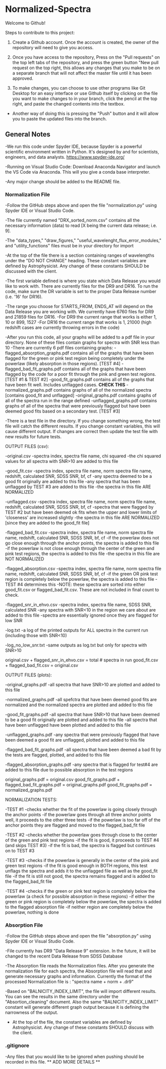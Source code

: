 # Normalized-Spectra

Welcome to Github!

Steps to contribute to this project:

1. Create a Github account. Once the account is created, the owner of the repository will need to give you access.

2. Once you have access to the repository, Press on the "Pull requests" on the top left tabs of the repository, and press the green button "New pull request on the top right, this allows any changes that you make to be on a separate branch that will not affect the master file until it has been approved. 

3. To make changes, you can choose to use other programs like Git Desktop for an easy interface or use Github itself by clicking on the file you want to make changes to in your branch, click the pencil at the top right, and paste the changed contents into the textbox.
  - Another way of doing this is pressing the "Push" button and it will allow you to paste the updated files into the branch.


## General Notes

-We run this code under Spyder IDE, because Spyder is a powerful scientific environment written in Python. It's designed by and for scientists, engineers, and data analysts. https://www.spyder-ide.org/

-Running on Visual Studio Code: Download Anaconda Navigator and launch the VS Code via Anaconda. This will you give a conda base interpreter.

-Any major change should be added to the README file.


### Normalization File

-Follow the GitHub steps above and open the file "normalization.py" using Spyder IDE or Visual Studio Code.

-The file currently named "DRX_sorted_norm.csv" contains all the necessary information (data) to read [X being the current data release; i.e. 9].

-The "data_types," "draw_figures," "useful_wavelenght_flux_error_modules," and "utility_functions" files must be in your directory for import

-At the top of the file there is a section containing ranges of wavelengths under the "DO NOT CHANGE" heading. These constant variables are defined by Astrophysicist. Any change of these constants SHOULD be discussed with the client.

-The first variable defined is where you state which Data Release you would like to work with. There are currently files for the DR9 and DR16. To run the code, make sure the DR variable is set to the proper Data Release number (i.e. '16' for DR16). 

-The range you choose for STARTS_FROM, ENDS_AT will depend on the Data Release you are working with. We currently have 6760 files for DR9 and 21859 files for DR16. 
  -For DR9 the current range that works is either 1, 10 or 899, 1527
  -For DR16 the current range that works is 1, 21000 (high redshift cases are currently throwing errors in the code)

-After you run this code, all your graphs will be added to a pdf file in your directory. None of these files contain graphs for spectra with SNR less than 10 
  -There are currently 6 pdf files containing graphs:
    -flagged_absorption_graphs.pdf contains all of the graphs that have been flagged for the green or pink test region being completely under the powerlaw (likely absorption in those regions). [TEST #4]
    -flagged_bad_fit_graphs.pdf contains all of the graphs that have been flagged by the code for a poor fit through the pink and green test regions. [TEST #1 & TEST #2]
    -good_fit_graphs.pdf contains all of the graphs that have been fit well. Includes unflagged cases. ****CHECK THIS****
    -normalized_graphs.pdf contains graphs of all of the normalized spectra [contains good_fit and unflagged]
    -original_graphs.pdf contains graphs of all of the spectra run in the range defined
    -unflagged_graphs.pdf contains graphs of all of the spectra that were previously flagged but have been deemed good fits based on a secondary test. [TEST #3]

-There is a test file in the directory. If you change something wrong, the test file will catch the different results. If you change constant variables, this will cause different output. If changes are correct then update the test file with new results for future tests.

OUTPUT FILES (csv):

-original.csv
    -spectra index, spectra file name, chi squared
    -the chi squared values for all spectra with SNR>10 are added to this file
    
-good_fit.csv
    -spectra index, spectra file name, norm spectra file name, redshift, calculated SNR, SDSS SNR, bf, cf
    -any spectra deemed to be a good fit originally are added to this file
    -any spectra that has been unflagged by TEST #3 are added to this file
    -the spectra in this file ARE NORMALIZED
    
-unflagged.csv
    -spectra index, spectra file name, norm spectra file name, redshift, calculated SNR, SDSS SNR, bf, cf
    -spectra that were flagged by TEST #2 but have been deemed ok fits when the upper and lower limits of 'closeness' are increased slightly
    -the spectra in this file ARE NORMALIZED [since they are added to the good_fit file]

-flagged_bad_fit.csv
    -spectra index, spectra file name, norm spectra file name, redshift, calculated SNR, SDSS SNR, bf, cf
    -if the powerlaw does not go close enough through the anchor points, the spectra is added to this file
    -if the powerlaw is not close enough through the center of the green and pink test regions, the spectra is added to this file
    -the spectra in this file are NOT NORMALIZED
    
-flagged_absorption.csv
    -spectra index, spectra file name, norm spectra file name, redshift, calculated SNR, SDSS SNR, bf, cf
    -if the green OR pink test region is completely below the powerlaw, the spectra is added to this file
    - TEST #4 determines this
    -NOTE: these spectra are sorted into either good_fit.csv or flagged_bad_fit.csv. These are not included in final count to check.

-flagged_snr_in_ehvo.csv
    -spectra index, spectra file name, SDSS SNR, calculated SNR
    -any spectra with SNR<10 in the region we care about are added to this file
    -spectra are essentially ignored once they are flagged for low SNR

-log.txt
    -a log of the printed outputs for ALL spectra in the current run (including those with SNR<10)
    
-log_no_low_snr.txt
    -same outputs as log.txt but only for spectra with SNR>10
    
original.csv + flagged_snr_in_ehvo.csv = total # spectra in run 
good_fit.csv + flagged_bad_fit.csv = original.csv
    
OUTPUT FILES (plots):

-original_graphs.pdf
    -all spectra that have SNR>10 are plotted and added to this file
    
-normalized_graphs.pdf
    -all spefctra that have been deemed good fits are normalized and the normalized spectra are plotted and added to this file
    
-good_fit_graphs.pdf
    -all spectra that have SNR>10 that have been deemed to be a good fit originally are plotted and added to this file
    -all spectra that have been unflagged have been plotted and added to this file

-unflagged_graphs.pdf
    -any spectra that were previously flagged that have been deemed a good fit are unflagged, plotted and added to this file
    
-flagged_bad_fit_graphs.pdf
    -all spectra that have been deemed a bad fit by the tests are flagged, plotted, and added to this file
    
-flagged_absorption_graphs.pdf
    -any spectra that is flagged for test#4 are added to this file due to possible absorption in the test regions

original_graphs.pdf = original.csv
good_fit_graphs.pdf + flagged_bad_fit_graphs.pdf = original_graphs.pdf
good_fit_graphs.pdf = normalized_graphs.pdf

NORMALIZATION TESTS:

-TEST #1
    -checks whether the fit of the powerlaw is going closely through the anchor points
        -if the powerlaw goes through all three anchor points well, it proceeds to the other three tests
        -if the powerlaw is too far off of the anchor points they are flagged and moved to the flagged_bad_fit file

-TEST #2
    -checks whether the powerlaw goes through close to the center of the green and pink test regions
        -if the fit is good, it proceeds to TEST #4 (and skips TEST #3)
        -if the fit is bad, the spectra is flagged but continues on to TEST #3
    
-TEST #3
    -checks if the powerlaw is generally in the center of the pink and green test regions
        -if the fit is good enough in BOTH regions, this test unflags the spectra and adds it to the unflagged file as well as the good_fit file
        -if the fit is still not good, the spectra remains flagged and is added to the flagged_bad_fit file
    
-TEST #4
    -checks if the green or pink test region is completely below the powerlaw (a check for possible absorption in these regions)
        -if either the green or pink region is completely below the powerlaw, the spectra is added to the flagged absorption file
        -if neither region are completely below the powerlaw, nothing is done


### Absorption File

-Follow the GitHub steps above and open the file "absorption.py" using Spyder IDE or Visual Studio Code.

-File currently has DR9 "Data Release 9" extension. In the future, it will be changed to the recent Data Release from SDSS Database
 
-The Absorption file reads the Normalization files. After you generate the normalization file for each spectra, the Absorption file will read that and generate necessary graphs and information. Currently the format of the processed Normalization file is : "spectra name + norm + .dr9"

-Based on "BALNICITY_INDEX_LIMIT", the file will import different results. You can see the results in the same directory under the "Absortion_cleaning" document. Also the same "BALNICITY_INDEX_LIMIT" constant will generate different graph output because it is defining the narrowness of the output.

- At the top of the file, the constant variables are defined by Astrophysicist. Any change of these constants SHOULD discuss with the client.


### .gitignore

-Any files that you would like to be ignored when pushing should be recorded in this file.
** ADD MORE DETAILS **